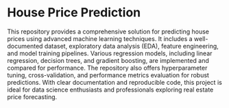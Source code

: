 # House Price Prediction
 This repository provides a comprehensive solution for predicting house prices using advanced machine learning techniques. It includes a well-documented dataset, exploratory data analysis (EDA), feature engineering, and model training pipelines. Various regression models, including linear regression, decision trees, and gradient boosting, are implemented and compared for performance. The repository also offers hyperparameter tuning, cross-validation, and performance metrics evaluation for robust predictions. With clear documentation and reproducible code, this project is ideal for data science enthusiasts and professionals exploring real estate price forecasting.
